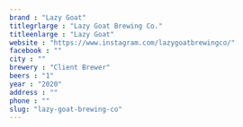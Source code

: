 ```yaml
---
brand : "Lazy Goat"
titlegrlarge : "Lazy Goat Brewing Co."
titleenlarge : "Lazy Goat"
website : "https://www.instagram.com/lazygoatbrewingco/"
facebook : ""
city : ""
brewery : "Client Brewer"
beers : "1"
year : "2020"
address : ""
phone : ""
slug: "lazy-goat-brewing-co"
---
```

